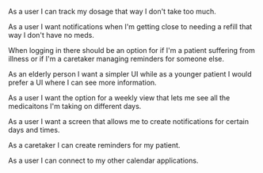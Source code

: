 As a user I can track my dosage that way I don't take too much.

As a user I want notifications when I'm getting close to needing a refill that way I don't have no meds.

When logging in there should be an option for if I'm a patient suffering from illness or if I'm a caretaker managing reminders for someone else.

As an elderly person I want a simpler UI while as a younger patient I would prefer a UI where I can see more information.

As a user I want the option for a weekly view that lets me see all the medicaitons I'm taking on different days.

As a user I want a screen that allows me to create notifications for certain days and times.

As a caretaker I can create reminders for my patient.

As a user I can connect to my other calendar applications.